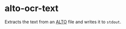 # alto-ocr-text
Extracts the text from an [ALTO](http://www.loc.gov/standards/alto/) file and writes it to `stdout`.
